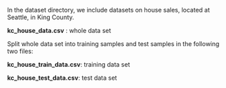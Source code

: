 In the dataset directory, we include datasets on house sales, located at Seattle, in King County.


**kc_house_data.csv** : whole data set

Split whole data set into training samples and test samples in the following two files:

**kc_house_train_data.csv**: training data set

**kc_house_test_data.csv**: test data set
